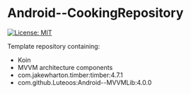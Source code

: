 # Android--CookingRepository
[![License: MIT](https://img.shields.io/badge/License-MIT-yellow.svg)](https://opensource.org/licenses/MIT)

Template repository containing:
- Koin
- MVVM architecture components
- com.jakewharton.timber:timber:4.7.1 
- com.github.Luteoos:Android--MVVMLib:4.0.0
